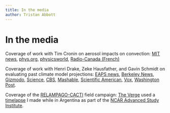 ```yaml
---
title: In the media
author: Tristan Abbott
---
```


# In the media

Coverage of work with Tim Cronin on aerosol impacts on convection: [MIT news](https://news.mit.edu/2020/aerosols-pollution-storms-fires-intensify-1231), [phys.org](https://phys.org/news/2021-01-aerosols-pollution-storms-forest-thunderstorms.html), [physicsworld](https://physicsworld.com/a/pollutants-and-other-aerosols-trigger-more-intense-thunderstorms/), [Radio-Canada (French)](https://ici.radio-canada.ca/nouvelle/1761187/particules-fines-atmosphere-orages-mit)

Coverage of work with Henri Drake, Zeke Hausfather, and Gavin Schmidt on evaluating past climate model projections: [EAPS news](https://eapsweb.mit.edu/news/2019/historical-climate-models-accurately-projected-global-warming), [Berkeley News](https://news.berkeley.edu/2019/12/04/early-climate-modelers-got-global-warming-right-new-report-finds/), [Gizmodo](https://earther.gizmodo.com/climate-models-have-been-right-for-decades-1840204636), [Science](https://www.sciencemag.org/news/2019/12/even-50-year-old-climate-models-correctly-predicted-global-warming), [CBS](https://www.cbsnews.com/news/climate-models-have-been-impressively-accurate-for-decades-study-geophysical-research-letters/), [Mashable](https://mashable.com/article/climate-models-accurate-since-1970s/), [Scientific American](https://www.scientificamerican.com/article/climate-models-got-it-right-on-global-warming/), [Vox](https://www.vox.com/energy-and-environment/2019/12/4/20991315/climate-change-prediction-models-accurate), [Washington Post](https://www.washingtonpost.com/weather/2019/12/04/simplest-climate-models-run-decades-ago-accurately-projected-global-warming/).

Coverage of the [RELAMPAGO-CACTI](https://sites.google.com/illinois.edu/relampago/home) field campaign: [The Verge](https://www.theverge.com/2019/9/5/20699849/climate-change-cloud-storm-chasers-argentina-floods-heat-planet) used a [timelapse](https://vimeo.com/298910016) I made while in Argentina as part of the [NCAR Advanced Study Institute](https://asp.ucar.edu/asi-fsca).

